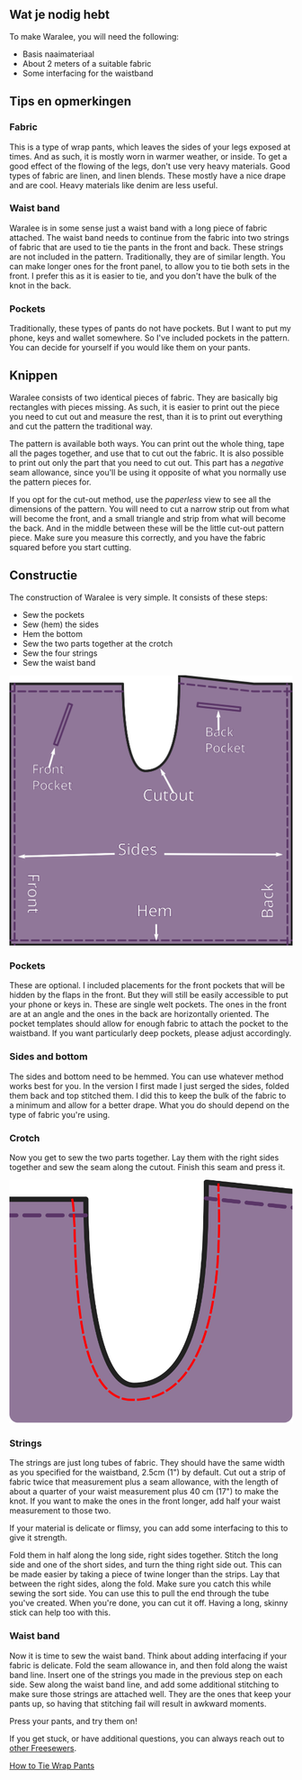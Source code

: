 ## Wat je nodig hebt

To make Waralee, you will need the following:

- Basis naaimateriaal
- About 2 meters of a suitable fabric 
- Some interfacing for the waistband 

## Tips en opmerkingen

### Fabric

This is a type of wrap pants, which leaves the sides of your legs exposed at times. And as such, it is mostly worn in warmer weather, or inside. To get a good effect of the flowing of the legs, don't use very heavy materials. Good types of fabric are linen, and linen blends. These mostly have a nice drape and are cool. Heavy materials like denim are less useful.

### Waist band

Waralee is in some sense just a waist band with a long piece of fabric attached. The waist band needs to continue from the fabric into two strings of fabric that are used to tie the pants in the front and back. These strings are not included in the pattern. Traditionally, they are of similar length. You can make longer ones for the front panel, to allow you to tie both sets in the front. I prefer this as it is easier to tie, and you don't have the bulk of the knot in the back.

### Pockets

Traditionally, these types of pants do not have pockets. But I want to put my phone, keys and wallet somewhere. So I've included pockets in the pattern. You can decide for yourself if you would like them on your pants.

## Knippen

Waralee consists of two identical pieces of fabric. They are basically big rectangles with pieces missing. As such, it is easier to print out the piece you need to cut out and measure the rest, than it is to print out everything and cut the pattern the traditional way.

The pattern is available both ways. You can print out the whole thing, tape all the pages together, and use that to cut out the fabric. It is also possible to print out only the part that you need to cut out. This part has a *negative* seam allowance, since you'll be using it opposite of what you normally use the pattern pieces for.

If you opt for the cut-out method, use the *paperless* view to see all the dimensions of the pattern. You will need to cut a narrow strip out from what will become the front, and a small triangle and strip from what will become the back. And in the middle between these will be the little cut-out pattern piece. Make sure you measure this correctly, and you have the fabric squared before you start cutting.

## Constructie

The construction of Waralee is very simple. It consists of these steps:

- Sew the pockets
- Sew (hem) the sides
- Hem the bottom
- Sew the two parts together at the crotch
- Sew the four strings
- Sew the waist band

![Waralee](waralee.svg "Waralee layout")

### Pockets

These are optional. I included placements for the front pockets that will be hidden by the flaps in the front. But they will still be easily accessible to put your phone or keys in. These are single welt pockets. The ones in the front are at an angle and the ones in the back are horizontally oriented. The pocket templates should allow for enough fabric to attach the pocket to the waistband. If you want particularly deep pockets, please adjust accordingly.

### Sides and bottom

The sides and bottom need to be hemmed. You can use whatever method works best for you. In the version I first made I just serged the sides, folded them back and top stitched them. I did this to keep the bulk of the fabric to a minimum and allow for a better drape. What you do should depend on the type of fabric you're using.

### Crotch

Now you get to sew the two parts together. Lay them with the right sides together and sew the seam along the cutout. Finish this seam and press it.

![Waralee seam](waralee-cutout.svg "Crotch seam")

### Strings

The strings are just long tubes of fabric. They should have the same width as you specified for the waistband, 2.5cm (1") by default. Cut out a strip of fabric twice that measurement plus a seam allowance, with the length of about a quarter of your waist measurement plus 40 cm (17") to make the knot. If you want to make the ones in the front longer, add half your waist measurement to those two.

If your material is delicate or flimsy, you can add some interfacing to this to give it strength.

Fold them in half along the long side, right sides together. Stitch the long side and one of the short sides, and turn the thing right side out. This can be made easier by taking a piece of twine longer than the strips. Lay that between the right sides, along the fold. Make sure you catch this while sewing the sort side. You can use this to pull the end through the tube you've created. When you're done, you can cut it off. Having a long, skinny stick can help too with this.

### Waist band

Now it is time to sew the waist band. Think about adding interfacing if your fabric is delicate. Fold the seam allowance in, and then fold along the waist band line. Insert one of the strings you made in the previous step on each side. Sew along the waist band line, and add some additional stitching to make sure those strings are attached well. They are the ones that keep your pants up, so having that stitching fail will result in awkward moments.

Press your pants, and try them on!

If you get stuck, or have additional questions, you can always reach out to [other Freesewers](https://gitter.im/freesewing/help).

[How to Tie Wrap Pants](https://www.wikihow.com/Tie-Wrap-Pants "External link")